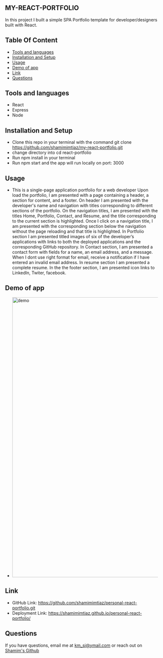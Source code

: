 ## MY-REACT-PORTFOLIO
In this project I built a simple SPA Portfolio template for developer/designers built with React. 

## Table Of Content
* [Tools and languages](#tools-and-languages)
* [Installation and Setup](#installation-and-setup)
* [Usage](#usage)
* [Demo of app](#demo-of-app)
* [Link](#link)
* [Questions](#questions)


## Tools and languages
* React 
* Express
* Node

## Installation and Setup
 * Clone this repo in your terminal with the command git clone https://github.com/shamimimtiaz/my-react-portfolio.git
 * change directory into cd react-portfolio
 * Run npm install in your terminal
 * Run npm start and the app will run locally on port: 3000

 
 ## Usage
 * This is a single-page application portfolio for a web developer
Upon load the portfolio, I am presented with a page containing a header, a section for content, and a footer.
On header I am presented with the developer's name and navigation with titles corresponding to different sections of the portfolio.
On the navigation titles, I am presented with the titles Home, Portfolio, Contact, and Resume, and the title corresponding to the current section is highlighted.
Once I click on a navigation title, I am presented with the corresponding section below the navigation without the page reloading and that title is highlighted.
In Portfolio section I am presented titled images of six of the developer’s applications with links to both the deployed applications and the corresponding GitHub repository.
In Contact section, I am presented a contact form with fields for a name, an email address, and a message.
When I dont use right format for email, receive a notification if I have entered an invalid email address.
In resume section I am presented a complete resume.
In the the footer section, I am presented  icon links to LinkedIn, Twiter, facebook.  

 ## Demo of app
 * <img width="920" alt="demo" src="https://user-images.githubusercontent.com/75001492/116003724-299d8580-a5cd-11eb-911e-8a2c1af9465c.PNG">


## Link
* GitHub Link: https://github.com/shamimimtiaz/personal-react-portfolio.git
* Deployment Link: https://shamimimtiaz.github.io/personal-react-portfolio/
## Questions
If you have questions, email me at km_si@ymail.com or reach out on <a href="https://github.com/shamimimtiaz" target="_blank">Shamim's Github</a>